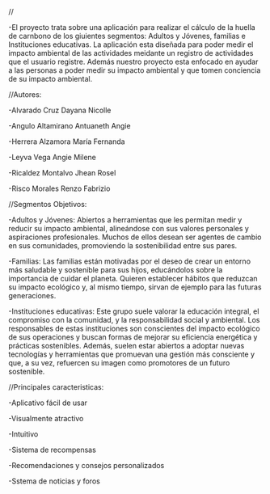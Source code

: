 //

-El proyecto trata sobre una aplicación para realizar el cálculo de la huella de carnbono de los giuientes segmentos: Adultos y Jóvenes, familias e Instituciones educativas. La aplicación esta diseñada para poder medir el impacto ambiental de las actividades meidante un registro de actividades que el usuario registre. Además nuestro proyecto esta enfocado en ayudar a las personas a poder medir su impacto ambiental y que tomen conciencia de su impacto ambiental.

//Autores:

-Alvarado Cruz Dayana Nicolle

-Angulo Altamirano Antuaneth Angie

-Herrera Alzamora María Fernanda

-Leyva Vega Angie Milene

-Ricaldez Montalvo Jhean Rosel

-Risco Morales Renzo Fabrizio




//Segmentos Objetivos:

-Adultos y Jóvenes:  Abiertos a herramientas que les permitan medir y reducir su impacto ambiental, alineándose con sus valores personales y aspiraciones profesionales. Muchos de ellos desean ser agentes de cambio en sus comunidades, promoviendo la sostenibilidad entre sus pares.

-Familias: Las familias están motivadas por el deseo de crear un entorno más saludable y sostenible para sus hijos, educándolos sobre la importancia de cuidar el planeta. Quieren establecer hábitos que reduzcan su impacto ecológico y, al mismo tiempo, sirvan de ejemplo para las futuras generaciones.

-Instituciones educativas: Este grupo suele valorar la educación integral, el compromiso con la comunidad, y la responsabilidad social y ambiental. Los responsables de estas instituciones son conscientes del impacto ecológico de sus operaciones y buscan formas de mejorar su eficiencia energética y prácticas sostenibles. Además, suelen estar abiertos a adoptar nuevas tecnologías y herramientas que promuevan una gestión más consciente y que, a su vez, refuercen su imagen como promotores de un futuro sostenible.



//Principales caracteristicas:

-Aplicativo fácil de usar

-Visualmente atractivo

-Intuitivo

-Sistema de recompensas

-Recomendaciones y consejos personalizados

-Sstema de noticias y foros
